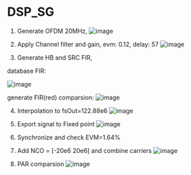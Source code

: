 # DSP_SG

1. Generate OFDM 20MHz,
![image](https://user-images.githubusercontent.com/87049112/135781213-354d0766-5c56-4638-8c2a-500a2aec7845.png)

2. Apply Channel filter and gain, evm: 0.12, delay: 57
![image](https://user-images.githubusercontent.com/87049112/136729273-34726f42-5641-4ee9-83ee-7f932017ecf5.png)

3. Generate HB and SRC FIR,

database FIR:

![image](https://user-images.githubusercontent.com/87049112/136647623-587d3d74-84a7-4c42-83c7-2e6901f395e6.png)

generate FIR(red) comparsion:
![image](https://user-images.githubusercontent.com/87049112/136727516-18e255ed-845a-41a1-b501-2bd88b8ee11f.png)

4. Interpolation to fsOut=122.88e6
![image](https://user-images.githubusercontent.com/87049112/136744489-a16c2439-b897-4211-86c2-4399730ffac7.png)

5. Export signal to Fixed point
![image](https://user-images.githubusercontent.com/87049112/136744601-b7afbc5c-ada7-497f-915d-d2b48213725f.png)

6. Synchronize and check EVM=1.64%

7. Add NCO = [-20e6 20e6] and combine carriers
![image](https://user-images.githubusercontent.com/87049112/137058117-59fa3db5-681c-4545-bf90-5146a54be0a0.png)

8. PAR comparsion
![image](https://user-images.githubusercontent.com/87049112/137826661-bb43dea7-641b-4d9a-b5d5-5d6dbe438849.png)


